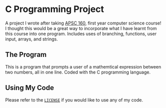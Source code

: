 # C Programming Project
A project I wrote after taking [APSC 160](https://courses.students.ubc.ca/cs/courseschedule?pname=subjarea&tname=subj-course&dept=APSC&course=160), first year computer science course! I thought this would be a great way to incorporate what I have learnt from this course into one program. Includes uses of branching, functions, user input, arrays, and strings.

## The Program
This is a program that prompts a user of a mathemtical expression between two numbers, all in one line. Coded with the C programming language.

## Using My Code
Please refer to the [`LICENSE`](LICENSE) if you would like to use any of my code.

